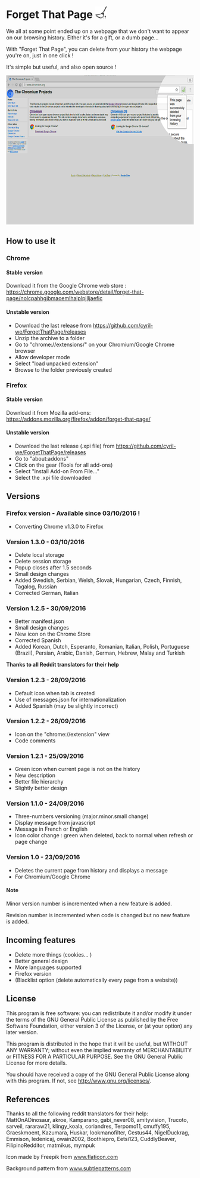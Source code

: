 # Forget That Page  <img src="chrome/img/icon/swipe32.png" />
We all at some point ended up on a webpage that we don't want to appear on our browsing history. Either it's for a gift, or a dumb page...

With "Forget That Page", you can delete from your history the webpage you're on, just in one click !

It's simple but useful, and also open source !

<img src=".images/forget-that-page-view.png" width="640" height="400"/>

## How to use it

### Chrome
#### Stable version
Download it from the Google Chrome web store :
https://chrome.google.com/webstore/detail/forget-that-page/nolcpahhgjbmaoemlhaiplpjlljaefic

#### Unstable version
- Download the last release from https://github.com/cyril-we/ForgetThatPage/releases
- Unzip the archive to a folder
- Go to "chrome://extensions/" on your Chromium/Google Chrome browser
- Allow developer mode
- Select "load unpacked extension"
- Browse to the folder previously created

### Firefox
#### Stable version
Download it from Mozilla add-ons:
https://addons.mozilla.org/firefox/addon/forget-that-page/

#### Unstable version
- Download the last release (.xpi file) from https://github.com/cyril-we/ForgetThatPage/releases
- Go to "about:addons"
- Click on the gear (Tools for all add-ons)
- Select "Install Add-on From File..."
- Select the .xpi file downloaded

## Versions
### Firefox version - Available since 03/10/2016 !
- Converting Chrome v1.3.0 to Firefox

### Version 1.3.0 - 03/10/2016
- Delete local storage
- Delete session storage
- Popup closes after 1.5 seconds
- Small design changes
- Added Swedish, Serbian, Welsh, Slovak, Hungarian, Czech, Finnish, Tagalog, Russian
- Corrected German, Italian

### Version 1.2.5 - 30/09/2016
- Better manifest.json
- Small design changes
- New icon on the Chrome Store
- Corrected Spanish
- Added Korean, Dutch, Esperanto, Romanian, Italian, Polish,
Portuguese (Brazil), Persian, Arabic, Danish, German, Hebrew,
Malay and Turkish

<b> Thanks to all Reddit translators for their help</b>

### Version 1.2.3 - 28/09/2016
- Default icon when tab is created
- Use of messages.json for internationalization
- Added Spanish (may be slightly incorrect)

### Version 1.2.2 - 26/09/2016
- Icon on the "chrome://extension" view
- Code comments

### Version 1.2.1 - 25/09/2016
- Green icon when current page is not on the history
- New description
- Better file hierarchy
- Slightly better design

### Version 1.1.0 - 24/09/2016
- Three-numbers versioning (major.minor.small change)
- Display message from javascript
- Message in French or English
- Icon color change : green when deleted, back to normal when refresh or page change

### Version 1.0 - 23/09/2016
- Deletes the current page from history and displays a message
- For Chromium/Google Chrome

#### Note
Minor version number is incremented when a new feature is added.

Revision number is incremented when code is changed but no new feature is added.

## Incoming features
- Delete more things (cookies... )
- Better general design
- More languages supported
- Firefox version
- (Blacklist option (delete automatically every page from a website))

## License
This program is free software: you can redistribute it and/or modify
it under the terms of the GNU General Public License as published by
the Free Software Foundation, either version 3 of the License, or
(at your option) any later version.

This program is distributed in the hope that it will be useful,
but WITHOUT ANY WARRANTY; without even the implied warranty of
MERCHANTABILITY or FITNESS FOR A PARTICULAR PURPOSE.  See the
GNU General Public License for more details.

You should have received a copy of the GNU General Public License
along with this program.  If not, see <http://www.gnu.org/licenses/>.

## References
Thanks to all the following reddit translators for their help:
MattOnADinosaur, akroe, Kamparano, gabi_never08, amityvision, Trucoto,
sarveil, rararaw21, klingy_koala, coriandres, Terpomo11, cmuffy195,
Graeskmoent, Kazumara, Huskar, lookmanofilter, Cestus44, NigelDuckrag,
Emmison, ledenicaj, owain2002, Boothiepro, Eetsi123, CuddlyBeaver,
FilipinoRedditor, matmikus, mympuk

Icon made by Freepik from www.flaticon.com

Background pattern from www.subtlepatterns.com
